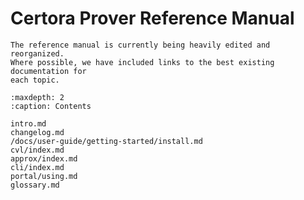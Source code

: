 Certora Prover Reference Manual
===============================

```{note}
The reference manual is currently being heavily edited and reorganized.
Where possible, we have included links to the best existing documentation for
each topic.
```

```{toctree}
:maxdepth: 2
:caption: Contents

intro.md
changelog.md
/docs/user-guide/getting-started/install.md
cvl/index.md
approx/index.md
cli/index.md
portal/using.md
glossary.md
```

